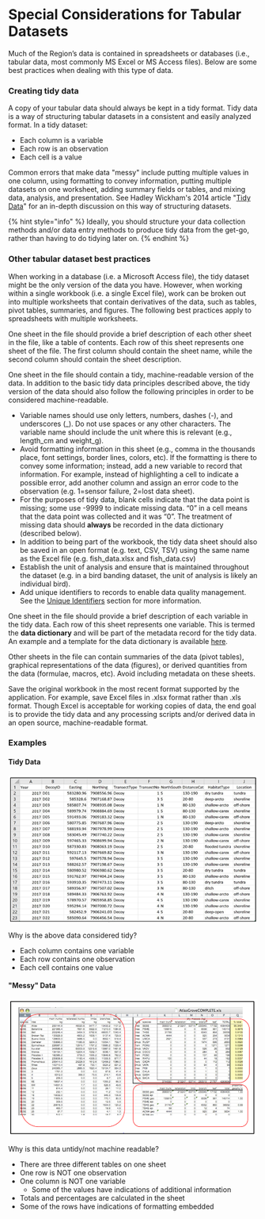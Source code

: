 # Special Considerations for Tabular Datasets

Much of the Region’s data is contained in spreadsheets or databases (i.e., tabular data, most commonly MS Excel or MS Access files). Below are some best practices when dealing with this type of data.&#x20;

### Creating tidy data

A copy of your tabular data should always be kept in a tidy format. Tidy data is a way of structuring tabular datasets in a consistent and easily analyzed format. In a tidy dataset:

* Each column is a variable
* Each row is an observation
* Each cell is a value

Common errors that make data "messy" include putting multiple values in one column, using formatting to convey information, putting multiple datasets on one worksheet, adding summary fields or tables, and mixing data, analysis, and presentation. See Hadley Wickham's 2014 article "[Tidy Data](https://vita.had.co.nz/papers/tidy-data.pdf)" for an in-depth discussion on this way of structuring datasets.

{% hint style="info" %}
Ideally, you should structure your data collection methods and/or data entry methods to produce tidy data from the get-go, rather than having to do tidying later on.
{% endhint %}

### Other tabular dataset best practices

When working in a database (i.e. a Microsoft Access file), the tidy dataset might be the only version of the data you have. However, when working within a single workbook (i.e. a single Excel file), work can be broken out into multiple worksheets that contain derivatives of the data, such as tables, pivot tables, summaries, and figures. The following best practices apply to spreadsheets with multiple worksheets.

One sheet in the file should provide a brief description of each other sheet in the file, like a table of contents. Each row of this sheet represents one sheet of the file. The first column should contain the sheet name, while the second column should contain the sheet description.&#x20;

One sheet in the file should contain a tidy, machine-readable version of the data. In addition to the basic tidy data principles described above, the tidy version of the data should also follow the following principles in order to be considered machine-readable.

* Variable names should use only letters, numbers, dashes (-), and underscores (\_). Do not use spaces or any other characters. The variable name should include the unit where this is relevant (e.g., length\_cm and weight\_g).
* Avoid formatting information in this sheet (e.g., comma in the thousands place, font settings, border lines, colors, etc). If the formatting is there to convey some information; instead, add a new variable to record that information. For example, instead of highlighting a cell to indicate a possible error, add another column and assign an error code to the observation (e.g. 1=sensor failure, 2=lost data sheet).
* For the purposes of tidy data, blank cells indicate that the data point is missing; some use -9999 to indicate missing data. “0” in a cell means that the data point was collected and it was “0”. The treatment of missing data should **always** be recorded in the data dictionary (described below).
* In addition to being part of the workbook, the tidy data sheet should also be saved in an open format (e.g. text, CSV, TSV) using the same name as the Excel file (e.g. fish\_data.xlsx and fish\_data.csv)
* Establish the unit of analysis and ensure that is maintained throughout the dataset (e.g. in a bird banding dataset, the unit of analysis is likely an individual bird).
* Add unique identifiers to records to enable data quality management. See the [Unique Identifiers](unique-identifiers.md) section for more information.

One sheet in the file should provide a brief description of each variable in the tidy data. Each row of this sheet represents one variable. This is termed the **data dictionary** and will be part of the metadata record for the tidy data. An example and a template for the data dictionary is available [here](https://doimspp.sharepoint.com/:x:/s/AlaskaDataStewardship/EV4M7\_juM5FOgGm9r\_hWiOABsJDdLPaPQG0Bmm4sja5fsQ?e=wznkFo).&#x20;

Other sheets in the file can contain summaries of the data (pivot tables), graphical representations of the data (figures), or derived quantities from the data (formulae, macros, etc). Avoid including metadata on these sheets.&#x20;

Save the original workbook in the most recent format supported by the application. For example, save Excel files in .xlsx format rather than .xls format. Though Excel is acceptable for working copies of data, the end goal is to provide the tidy data and any processing scripts and/or derived data in an open source, machine-readable format.

### Examples

#### Tidy Data

![](<../../.gitbook/assets/image (13).png>)

Why is the above data considered tidy?

* Each column contains one variable
* Each row contains one observation
* Each cell contains one value

#### "Messy" Data

![](<../../.gitbook/assets/image (58).png>)

Why is this data untidy/not machine readable?

* There are three different tables on one sheet
* One row is NOT one observation
* One column is NOT one variable &#x20;
  * Some of the values have indications of additional information
* Totals and percentages are calculated in the sheet
* Some of the rows have indications of formatting embedded

